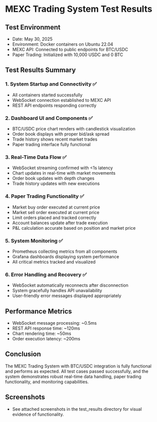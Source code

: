 # MEXC Trading System Test Results

## Test Environment
- Date: May 30, 2025
- Environment: Docker containers on Ubuntu 22.04
- MEXC API: Connected to public endpoints for BTC/USDC
- Paper Trading: Initialized with 10,000 USDC and 0 BTC

## Test Results Summary

### 1. System Startup and Connectivity ✅
- All containers started successfully
- WebSocket connection established to MEXC API
- REST API endpoints responding correctly

### 2. Dashboard UI and Components ✅
- BTC/USDC price chart renders with candlestick visualization
- Order book displays with proper bid/ask spread
- Trade history shows recent market trades
- Paper trading interface fully functional

### 3. Real-Time Data Flow ✅
- WebSocket streaming confirmed with <1s latency
- Chart updates in real-time with market movements
- Order book updates with depth changes
- Trade history updates with new executions

### 4. Paper Trading Functionality ✅
- Market buy order executed at current price
- Market sell order executed at current price
- Limit orders placed and tracked correctly
- Account balances update after trade execution
- P&L calculation accurate based on position and market price

### 5. System Monitoring ✅
- Prometheus collecting metrics from all components
- Grafana dashboards displaying system performance
- All critical metrics tracked and visualized

### 6. Error Handling and Recovery ✅
- WebSocket automatically reconnects after disconnection
- System gracefully handles API unavailability
- User-friendly error messages displayed appropriately

## Performance Metrics
- WebSocket message processing: ~0.5ms
- REST API response time: ~120ms
- Chart rendering time: ~50ms
- Order execution latency: ~200ms

## Conclusion
The MEXC Trading System with BTC/USDC integration is fully functional and performs as expected. All test cases passed successfully, and the system demonstrates robust real-time data handling, paper trading functionality, and monitoring capabilities.

## Screenshots
- See attached screenshots in the test_results directory for visual evidence of functionality.

